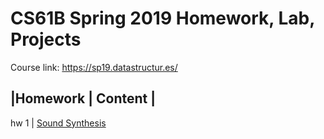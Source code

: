 # CS61B Spring 2019 Homework, Lab, Projects
Course link: https://sp19.datastructur.es/

|Homework | Content |
-----------
 hw 1     | [Sound Synthesis](https://github.com/HUA1846/CS61B_Self_Study/tree/main/hw1%20-%20Sound%20Synthesis)
